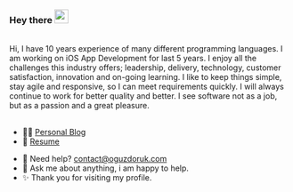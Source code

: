 ### Hey there   <img src="https://media.giphy.com/media/hvRJCLFzcasrR4ia7z/giphy.gif" width="25px" height="25px">
<br>
Hi, I have 10 years experience of many different programming languages. I am working on iOS App Development for last 5 years. I enjoy all the challenges this industry offers; leadership, delivery, technology, customer satisfaction, innovation and on-going learning. I like to keep things simple, stay agile and responsive, so I can meet requirements quickly.  I will always continue to work for better quality and better. I see software not as a job, but as a passion and a great pleasure. 
<br/>
<br>

* ✍🏼 [Personal Blog](https://oguzdoruk.com)
* 📃 [Resume](https://oguzdoruk.com/resume.pdf)



- 💼 Need help? [contact@oguzdoruk.com](mailto:contact@oguzdoruk.com)
- 💬 Ask me about anything, i am happy to help.
- ✨ Thank you for visiting my profile.
<br>
